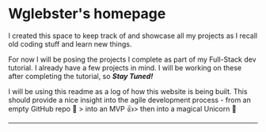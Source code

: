 # Wglebster's homepage

I created this space to keep track of and showcase all my projects as I recall old coding stuff and learn new things.

For now I will be posing the projects I complete as part of my Full-Stack dev tutorial. 
I already have a few projects in mind. I will be working on these after completing the tutorial, so ***Stay Tuned!***

I will be using this readme as a log of how this website is being built. This should provide a nice insight into the agile development process - from an empty GitHub repo :construction_worker: > into an MVP :thumbsup:> then into a magical Unicorn :unicorn:

***
